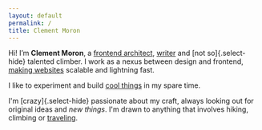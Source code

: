 ```yaml
---
layout: default
permalink: /
title: Clement Moron
---
```


<div class="container home">

Hi! I’m **Clement Moron**, a [frontend architect](about), [writer](notes) and [not so]{.select-hide} talented climber. I work as a nexus between design and frontend, [making websites](projects/work) scalable and lightning fast.

I like to experiment and build [cool things](projects/open-source) in my spare time.

I'm [crazy]{.select-hide} passionate about my craft, always looking out for original ideas and _new things_. I'm drawn to anything that involves hiking, climbing or [traveling](https://vimeo.com/120206922).

</div>
